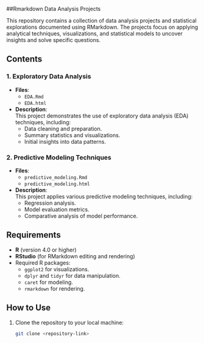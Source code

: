 ##Rmarkdown Data Analysis Projects

This repository contains a collection of data analysis projects and statistical explorations documented using RMarkdown. The projects focus on applying analytical techniques, visualizations, and statistical models to uncover insights and solve specific questions.

## Contents

### 1. Exploratory Data Analysis
- **Files**:  
  - `EDA.Rmd`  
  - `EDA.html`
- **Description**:  
  This project demonstrates the use of exploratory data analysis (EDA) techniques, including:
  - Data cleaning and preparation.
  - Summary statistics and visualizations.
  - Initial insights into data patterns.

### 2. Predictive Modeling Techniques
- **Files**:  
  - `predictive_modeling.Rmd`  
  - `predictive_modeling.html`
- **Description**:  
  This project applies various predictive modeling techniques, including:
  - Regression analysis.
  - Model evaluation metrics.
  - Comparative analysis of model performance.

## Requirements

- **R** (version 4.0 or higher)
- **RStudio** (for RMarkdown editing and rendering)
- Required R packages:
  - `ggplot2` for visualizations.
  - `dplyr` and `tidyr` for data manipulation.
  - `caret` for modeling.
  - `rmarkdown` for rendering.

## How to Use

1. Clone the repository to your local machine:
   ```bash
   git clone <repository-link>
